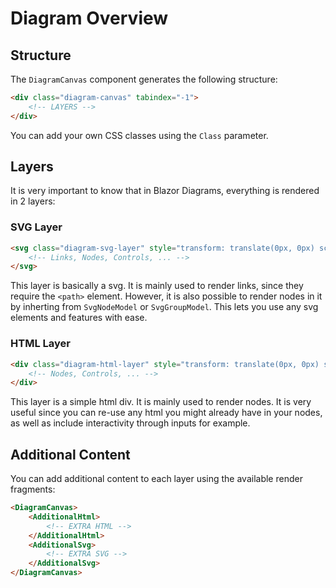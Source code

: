 # Diagram Overview

## Structure

The `DiagramCanvas` component generates the following structure:

```html
<div class="diagram-canvas" tabindex="-1">
    <!-- LAYERS -->
</div>
```

You can add your own CSS classes using the `Class` parameter.

## Layers

It is very important to know that in Blazor Diagrams, everything is rendered in 2 layers:

### SVG Layer

```html
<svg class="diagram-svg-layer" style="transform: translate(0px, 0px) scale(1); z-index: 0;">
    <!-- Links, Nodes, Controls, ... -->
</svg>
```

This layer is basically a svg. It is mainly used to render links, since they require the `<path>` element. However, it is also possible to render nodes in it by inherting from `SvgNodeModel` or `SvgGroupModel`. This lets you use any svg elements and features with ease.

### HTML Layer

```html
<div class="diagram-html-layer" style="transform: translate(0px, 0px) scale(1); z-index: 0;">
    <!-- Nodes, Controls, ... -->
</div>
```

This layer is a simple html div. It is mainly used to render nodes. It is very useful since you can re-use any html you might already have in your nodes, as well as include interactivity through inputs for example.

## Additional Content

You can add additional content to each layer using the available render fragments:

```html
<DiagramCanvas>
    <AdditionalHtml>
        <!-- EXTRA HTML -->
    </AdditionalHtml>
    <AdditionalSvg>
        <!-- EXTRA SVG -->
    </AdditionalSvg>
</DiagramCanvas>
```